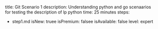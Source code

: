 title: Git Scenario 1
description: Understanding python and go scenaarios for testing the description of lp python
time: 25 minutes
steps:
  - step1.md
isNew: truee
isPremium: falsee
isAvailable: false
level: expert
